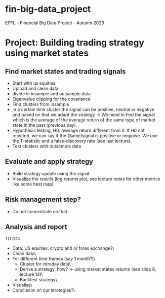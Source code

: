 # fin-big-data_project
EPFL - Financial Big Data Project - Autumn 2023

# Project: Building trading strategy using market states

## Find market states and trading signals
- Start with us equities
- 	Upload and clean data
- 	divide in insample and outsample data
- Eigenvalue clipping for the covariance
- Find clusters from insample
- In a certain time cluster the signal can be positive, neutral or negative and based on that we adapt the strategy -> We need to find the signal which is the average of the average return of the same type of market state in the past (previous day).
- Hypothesis testing, H0: average return different from 0. If H0 not rejected, we can say if the (Same)signal is positive or negative. We use the T-statistic and a false-discovery rate (see last lecture).
- Test clusters with outsample data

## Evaluate and apply strategy
- Build strategy update using the signal
- Visualize the results (log returns plot, see lecture notes for other metrics like some heat map)

## Risk management step?
- Do not concentrate on that

## Analysis and report


TO DO:

- Data: US equities, crypto and or forex exchange?\\
- Clean data\\
- For different time frames (say 1 month?)\\
	- Cluster for intraday data\\
	- Derive a strategy, how? -> using market states returns (see slide 6, lecture 13)\\
	- Backtest strategy\\
- Visualise\\
- Conclusion on our strategies?\\
